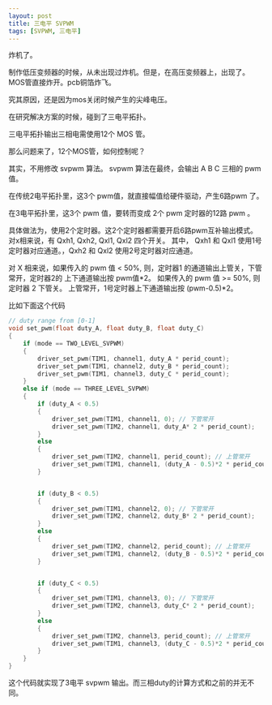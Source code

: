 ```yaml
---
layout: post
title: 三电平 SVPWM
tags: [SVPWM, 三电平]
---
```


炸机了。

制作低压变频器的时候，从未出现过炸机。但是，在高压变频器上，出现了。MOS管直接炸开。pcb铜箔炸飞。

究其原因，还是因为mos关闭时候产生的尖峰电压。

在研究解决方案的时候，碰到了三电平拓扑。

三电平拓扑输出三相电需使用12个 MOS 管。

那么问题来了，12个MOS管，如何控制呢？

其实，不用修改 svpwm 算法。 svpwm 算法在最终，会输出 A B C 三相的 pwm 值。

在传统2电平拓扑里，这3个 pwm值，就直接幅值给硬件驱动，产生6路pwm 了。

在3电平拓扑里，这3个 pwm 值，要转而变成 2个 pwm 定时器的12路 pwm 。


具体做法为，使用2个定时器。这2个定时器都需要开启6路pwm互补输出模式。对x相来说，有 Qxh1, Qxh2, Qxl1, Qxl2 四个开关。
其中， Qxh1 和 Qxl1 使用1号定时器对应通道。，Qxh2 和 Qxl2 使用2号定时器对应通道。

对 X 相来说，如果传入的 pwm 值 < 50%, 则，定时器1 的通道输出上管关，下管常开，定时器2的 上下通道输出按 pwm值\*2。
如果传入的 pwm 值 >= 50%, 则定时器 2 下管关。 上管常开，1号定时器上下通道输出按 (pwm-0.5)\*2。

比如下面这个代码

```c++
// duty range from [0-1]
void set_pwm(float duty_A, float duty_B, float duty_C)
{
    if (mode == TWO_LEVEL_SVPWM)
    {
        driver_set_pwm(TIM1, channel1, duty_A * perid_count);
        driver_set_pwm(TIM1, channel2, duty_B * perid_count);
        driver_set_pwm(TIM1, channel3, duty_C * perid_count);
    }
    else if (mode == THREE_LEVEL_SVPWM)
    {
        if (duty_A < 0.5)
        {
            driver_set_pwm(TIM1, channel1, 0); // 下管常开
            driver_set_pwm(TIM2, channel1, duty_A* 2 * perid_count);
        }
        else
        {
            driver_set_pwm(TIM2, channel1, perid_count); // 上管常开
            driver_set_pwm(TIM1, channel1, (duty_A - 0.5)*2 * perid_count);
        }


        if (duty_B < 0.5)
        {
            driver_set_pwm(TIM1, channel2, 0); // 下管常开
            driver_set_pwm(TIM2, channel2, duty_B* 2 * perid_count);
        }
        else
        {
            driver_set_pwm(TIM2, channel2, perid_count); // 上管常开
            driver_set_pwm(TIM1, channel2, (duty_B - 0.5)*2 * perid_count);
        }


        if (duty_C < 0.5)
        {
            driver_set_pwm(TIM1, channel3, 0); // 下管常开
            driver_set_pwm(TIM2, channel3, duty_C* 2 * perid_count);
        }
        else
        {
            driver_set_pwm(TIM2, channel3, perid_count); // 上管常开
            driver_set_pwm(TIM1, channel3, (duty_C - 0.5)*2 * perid_count);
        }
    }
}

```

这个代码就实现了3电平 svpwm 输出。而三相duty的计算方式和之前的并无不同。

